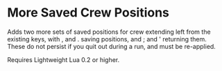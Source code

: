 # More Saved Crew Positions

Adds two more sets of saved positions for crew extending left from the existing keys, with , and . saving positions, and ; and ' returning them.
These do not persist if you quit out during a run, and must be re-applied.

Requires Lightweight Lua 0.2 or higher.

